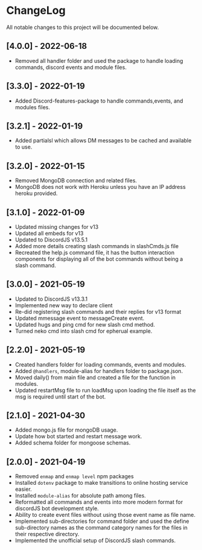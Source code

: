 # ChangeLog
All notable changes to this project will be documented below.

## [4.0.0] - 2022-06-18
* Removed all handler folder and used the package to handle loading commands, discord events and module files.
## [3.3.0] - 2022-01-19
* Added Discord-features-package to handle commands,events, and modules files.
## [3.2.1] - 2022-01-19
* Added partialsl which allows DM messages to be cached and available to use.
## [3.2.0] - 2022-01-15
* Removed MongoDB connection and related files.
* MongoDB does not work with Heroku unless you have an IP address heroku provided.
## [3.1.0] - 2022-01-09
* Updated missing changes for v13
* Updated all embeds for v13
* Updated to DiscordJS v13.5.1
* Added more details creating slash commands in slashCmds.js file
* Recreated the help.js command file, it has the button interaction components for displaying all of the bot commands without being a slash command.
## [3.0.0] - 2021-05-19
* Updated to DiscordJS v13.3.1
* Implemented new way to declare client
* Re-did registering slash commands and their replies for v13 format
* Updated mmessage event to messageCreate event.
* Updated hugs and ping cmd for new slash cmd method.
* Turned neko cmd into slash cmd for epherual example.
## [2.2.0] - 2021-05-19
* Created handlers folder for loading commands, events and modules.
* Added `@handlers`, module-alias for handlers folder to package.json.
* Moved daily() from main file and created a file for the function in modules.
* Updated restartMsg file to run loadMsg upon loading the file itself as the msg is required until start of the bot.

## [2.1.0] - 2021-04-30
* Added mongo.js file for mongoDB usage. 
* Update how bot started and restart message work.
* Added schema folder for mongoose schemas.

## [2.0.0] - 2021-04-19
* Removed `enmap` and `enmap level` npm packages
* Installed `dotenv` package to make transitions to online hosting service easier.
* Installed `module-alias` for absolute path among files.
* Reformatted all commands and events into more modern format for discordJS bot development style.
* Ability to create event files without using those event name as file name.
* Implemented sub-directories for command folder and used the define sub-directory names as the command category names for the files in their respective directory.
* Implemented the unofficial setup of DiscordJS slash commands.
